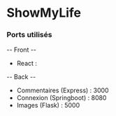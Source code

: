 # ShowMyLife


### Ports utilisés

-- Front --

- React :

-- Back --

- Commentaires (Express) : 3000
- Connexion (Springboot) : 8080
- Images (Flask) : 5000